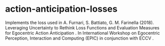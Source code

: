 # action-anticipation-losses
Implements the loss used in A. Furnari, S. Battiato, G. M. Farinella (2018). Leveraging Uncertainty to Rethink Loss Functions and Evaluation Measures for Egocentric Action Anticipation . In International Workshop on Egocentric Perception, Interaction and Computing (EPIC) in conjunction with ECCV .

